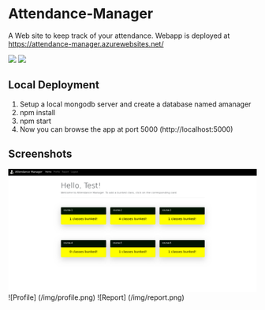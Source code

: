 # Attendance-Manager
A Web site to keep track of your attendance. Webapp is deployed at https://attendance-manager.azurewebsites.net/

![](https://github.com/athulpn/Attendance-Manager/workflows/Azure%20Deployment/badge.svg)
![](https://github.com/athulpn/Attendance-Manager/workflows/Build/badge.svg)

## Local Deployment
1. Setup a local mongodb server and create a database named amanager
2. npm install
3. npm start
4. Now you can browse the app at port 5000 (http://localhost:5000)

## Screenshots

![Home](/img/home.png)
![Profile] (/img/profile.png)
![Report] (/img/report.png)
